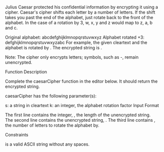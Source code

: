 Julius Caesar protected his confidential information by encrypting it using a cipher. Caesar's cipher shifts each letter by a number of letters. If the shift takes you past the end of the alphabet, just rotate back to the front of the alphabet. In the case of a rotation by 3, w, x, y and z would map to z, a, b and c.

Original alphabet:      abcdefghijklmnopqrstuvwxyz
Alphabet rotated +3:    defghijklmnopqrstuvwxyzabc
For example, the given cleartext  and the alphabet is rotated by . The encrypted string is .

Note: The cipher only encrypts letters; symbols, such as -, remain unencrypted.

Function Description

Complete the caesarCipher function in the editor below. It should return the encrypted string.

caesarCipher has the following parameter(s):

s: a string in cleartext
k: an integer, the alphabet rotation factor
Input Format

The first line contains the integer, , the length of the unencrypted string.
The second line contains the unencrypted string, .
The third line contains , the number of letters to rotate the alphabet by.

Constraints



 is a valid ASCII string without any spaces.